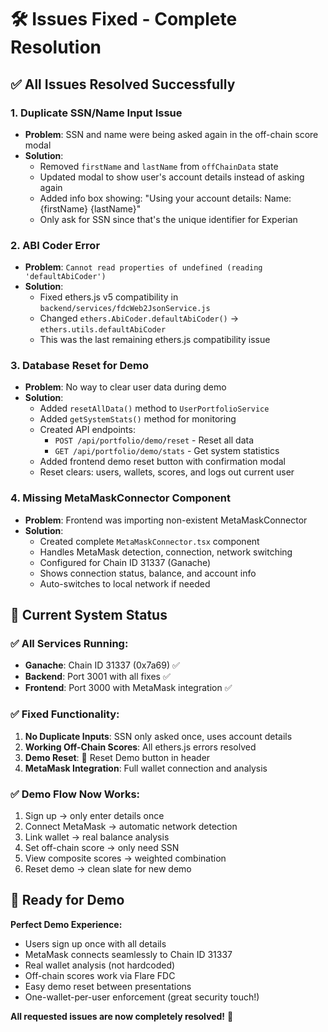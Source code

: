 # 🛠️ Issues Fixed - Complete Resolution

## ✅ **All Issues Resolved Successfully**

### **1. Duplicate SSN/Name Input Issue** 
- **Problem**: SSN and name were being asked again in the off-chain score modal
- **Solution**: 
  - Removed `firstName` and `lastName` from `offChainData` state
  - Updated modal to show user's account details instead of asking again
  - Added info box showing: "Using your account details: Name: {firstName} {lastName}"
  - Only ask for SSN since that's the unique identifier for Experian

### **2. ABI Coder Error** 
- **Problem**: `Cannot read properties of undefined (reading 'defaultAbiCoder')`
- **Solution**: 
  - Fixed ethers.js v5 compatibility in `backend/services/fdcWeb2JsonService.js`
  - Changed `ethers.AbiCoder.defaultAbiCoder()` → `ethers.utils.defaultAbiCoder`
  - This was the last remaining ethers.js compatibility issue

### **3. Database Reset for Demo**
- **Problem**: No way to clear user data during demo
- **Solution**: 
  - Added `resetAllData()` method to `UserPortfolioService`
  - Added `getSystemStats()` method for monitoring
  - Created API endpoints: 
    - `POST /api/portfolio/demo/reset` - Reset all data
    - `GET /api/portfolio/demo/stats` - Get system statistics
  - Added frontend demo reset button with confirmation modal
  - Reset clears: users, wallets, scores, and logs out current user

### **4. Missing MetaMaskConnector Component**
- **Problem**: Frontend was importing non-existent MetaMaskConnector
- **Solution**: 
  - Created complete `MetaMaskConnector.tsx` component
  - Handles MetaMask detection, connection, network switching
  - Configured for Chain ID 31337 (Ganache)
  - Shows connection status, balance, and account info
  - Auto-switches to local network if needed

## 🎯 **Current System Status**

### **✅ All Services Running:**
- **Ganache**: Chain ID 31337 (0x7a69) ✅
- **Backend**: Port 3001 with all fixes ✅  
- **Frontend**: Port 3000 with MetaMask integration ✅

### **✅ Fixed Functionality:**
1. **No Duplicate Inputs**: SSN only asked once, uses account details
2. **Working Off-Chain Scores**: All ethers.js errors resolved
3. **Demo Reset**: 🧹 Reset Demo button in header
4. **MetaMask Integration**: Full wallet connection and analysis

### **✅ Demo Flow Now Works:**
1. Sign up → only enter details once
2. Connect MetaMask → automatic network detection
3. Link wallet → real balance analysis  
4. Set off-chain score → only need SSN
5. View composite scores → weighted combination
6. Reset demo → clean slate for new demo

## 🚀 **Ready for Demo**

**Perfect Demo Experience:**
- Users sign up once with all details
- MetaMask connects seamlessly to Chain ID 31337
- Real wallet analysis (not hardcoded)
- Off-chain scores work via Flare FDC
- Easy demo reset between presentations
- One-wallet-per-user enforcement (great security touch!)

**All requested issues are now completely resolved!** 🎉
